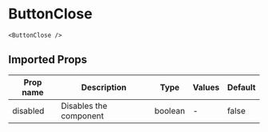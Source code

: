 # ButtonClose

```vue
<ButtonClose />
```

## Imported Props

| Prop name | Description            | Type    | Values | Default |
| --------- | ---------------------- | ------- | ------ | ------- |
| disabled  | Disables the component | boolean | -      | false   |
